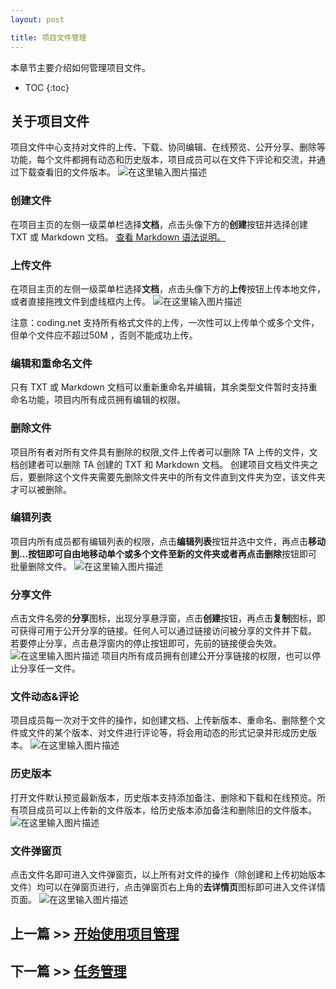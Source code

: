 ```yaml
---
layout: post

title: 项目文件管理
---
```



本章节主要介绍如何管理项目文件。


* TOC
{:toc}

## 关于项目文件

项目文件中心支持对文件的上传、下载、协同编辑、在线预览、公开分享、删除等功能，每个文件都拥有动态和历史版本，项目成员可以在文件下评论和交流，并通过下载查看旧的文件版本。
![在这里输入图片描述][15]

### 创建文件

在项目主页的左侧一级菜单栏选择**文档**，点击头像下方的**创建**按钮并选择创建  TXT 或 Markdown 文档。
[查看 Markdown 语法说明。][16]

### 上传文件

在项目主页的左侧一级菜单栏选择**文档**，点击头像下方的**上传**按钮上传本地文件，或者直接拖拽文件到虚线框内上传。
![在这里输入图片描述][17]

注意：coding.net 支持所有格式文件的上传，一次性可以上传单个或多个文件，但单个文件应不超过50M ，否则不能成功上传。

### 编辑和重命名文件

只有 TXT 或 Markdown 文档可以重新重命名并编辑，其余类型文件暂时支持重命名功能，项目内所有成员拥有编辑的权限。

### 删除文件

项目所有者对所有文件具有删除的权限,文件上传者可以删除 TA 上传的文件，文档创建者可以删除 TA 创建的 TXT 和 Markdown 文档。
创建项目文档文件夹之后，要删除这个文件夹需要先删除文件夹中的所有文件直到文件夹为空，该文件夹才可以被删除。

### 编辑列表

项目内所有成员都有编辑列表的权限，点击**编辑列表**按钮并选中文件，再点击**移动到…**按钮即可自由地移动单个或多个文件至新的文件夹或者再点击**删除**按钮即可批量删除文件。
![在这里输入图片描述][18]

### 分享文件

点击文件名旁的**分享**图标，出现分享悬浮窗，点击**创建**按钮，再点击**复制**图标，即可获得可用于公开分享的链接。任何人可以通过链接访问被分享的文件并下载。
若要停止分享，点击悬浮窗内的停止按钮即可，先前的链接便会失效。
![在这里输入图片描述][19]
项目内所有成员拥有创建公开分享链接的权限，也可以停止分享任一文件。

### 文件动态&评论

项目成员每一次对于文件的操作，如创建文档、上传新版本、重命名、删除整个文件或文件的某个版本、对文件进行评论等，将会用动态的形式记录并形成历史版本。
![在这里输入图片描述][20]

### 历史版本

打开文件默认预览最新版本，历史版本支持添加备注、删除和下载和在线预览。所有项目成员可以上传新的文件版本，给历史版本添加备注和删除旧的文件版本。
![在这里输入图片描述][21]

### 文件弹窗页
点击文件名即可进入文件弹窗页，以上所有对文件的操作（除创建和上传初始版本文件）均可以在弹窗页进行，点击弹窗页右上角的**去详情页**图标即可进入文件详情页面。
![在这里输入图片描述][22]

## 上一篇 >> [开始使用项目管理](/help/doc/project/getting-started.html)
## 下一篇 >> [任务管理](/help/doc/project/task.html)

[15]: https://dn-coding-net-production-static.qbox.me/bcd21f3c-1893-412a-af07-e8e9a383312d.png?imageView2/2/w/800/h/800
  [16]: https://coding.net/u/coding/p/Coding-Feedback/git/blob/master/markdown-syntax.md
  [17]: https://dn-coding-net-production-static.qbox.me/168ec032-475f-4660-bfb0-9a02ded0e769.jpg?imageView2/2/w/800/h/800
  [18]: https://dn-coding-net-production-static.qbox.me/9cffca9e-06ea-43bc-8a74-2db1462e71e1.png?imageView2/2/w/800/h/800
  [19]: https://dn-coding-net-production-static.qbox.me/2dc00bb8-d486-412f-9090-63ef7ef10845.png?imageView2/2/w/800/h/800
  [20]: https://dn-coding-net-production-static.qbox.me/db76b8f1-3c30-45d3-9e0c-9f2d5e31fae4.png?imageView2/2/w/800/h/800
  [21]: https://dn-coding-net-production-static.qbox.me/2d162819-3a56-4496-920f-6f5ad5ef2fc3.png?imageView2/2/w/800/h/800
  [22]: https://dn-coding-net-production-pp.qbox.me/828cdee3-d2ae-459e-9775-a79b396e81c8.jpg

